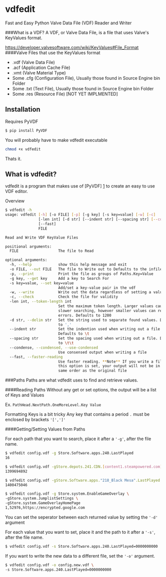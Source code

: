 vdfedit
==

Fast and Easy Python Valve Data File (VDF) Reader and Writer
<!-- 
[![Build Status](https://img.shields.io/travis/noriah/vdfedit.svg?branch=master&style=flat-square)](https://travis-ci.org/noriah/vdfedit)[![PyPI version](https://img.shields.io/pypi/v/vdfedit.svg?style=flat-square)](https://pypi.python.org/pypi/vdfedit)[![Coverage Status](https://img.shields.io/coveralls/noriah/vdfedit.svg?style=flat-square)](https://coveralls.io/r/noriah/vdfedit)[![Downloads](https://img.shields.io/pypi/dm/vdfedit.svg?style=flat-square)](https://pypi.python.org/pypi/vdfedit)-->

###What is a VDF?
A VDF, or Valve Data File, is a file that uses Valve's KeyValues format.

https://developer.valvesoftware.com/wiki/KeyValues#File_Format
####Valve Files that use the KeyValues format
* .vdf (Valve Data File)
* .acf (Application Cache File)
* .vmt (Valve Material Type)
* Some .cfg (Configuration File), Usually those found in Source Engine bin Folder
* Some .txt (Text File), Usually those found in Source Engine bin Folder
* Some .res (Resource File) [NOT YET IMPLMENTED]

Installation
--

Requires PyVDF
```bash
$ pip install PyVDF
```

You will probably have to make vdfedit executable
```Bash
chmod +x vdfedit
```
Thats it.

What is vdfedit?
--
vdfedit is a program that makes use of [PyVDF] [1] to create an easy to use VDF editor.

Overview

```bash
$ vdfedit -h
usage: vdfedit [-h] [-o FILE] [-p] [-g key] [-s key=value] [-w] [-c]
               [-len int] [-d str] [--indent str] [--spacing str] [--condense]
               [--fast]
               FILE

Read and Write VDF KeyValue Files

positional arguments:
  FILE                  The file to Read

optional arguments:
  -h, --help            show this help message and exit
  -o FILE, --out FILE   The file to Write out to Defaults to the infile
  -p, --print           Print the file as groups of Paths.Key=Value
  -g key, --get key     Add a key to Search For
  -s key=value, --set key=value
                        Add/set a key-value pair in the vdf
  -w, --write           Write out the data regardless of setting a value.
  -c, --check           Check the file for validity
  -len int, --token-length int
                        Set the maximum token length. Larger values cause
                        slower searching, however smaller values can result in
                        errors. Defaults to 1200
  -d str, --delim str   Set the string used to separate found values. Defaults
                        to ','
  --indent str          Set the indention used when writing out a file.
                        Defaults to \t
  --spacing str         Set the spacing used when writing out a file. Defaults
                        to \t\t
  --condense, --condensed, --use-condensed
                        Use consensed output when writing a file
  --fast, --faster-reading
                        Use faster reading. **Note** If you write a file while
                        this option is set, your output will not be in the
                        same order as the original file
```

###Paths
Paths are what vdfedit uses to find and retrieve values.

####Reading Paths
Without any get or set options, the output will be a list of Keys and Values

Ex. `PathHead.NextPath.OneMoreLevel.Key Value`

Formatting Keys is a bit tricky
Any key that contains a period `.` must be enclosed by brackets `'[',']'`

####Getting/Setting Values from Paths

For each path that you want to search, place it after a `'-g'`, after the file name.

```Bash
$ vdfedit config.vdf -g Store.Software.apps.240.LastPlayed
16

$ vdfedit config.vdf -gStore.depots.241.CDN.[content1.steampowered.com].Expires
1399694892

$ vdfedit config.vdf -gStore.Software.apps."218_Black Mesa".LastPlayed
1400475046

$ vdfedit config.vdf -g Store.system.EnableGameOverlay \
-gStore.system.JumplistSettings \
-gStore.system.GameOverlayHomePage
1,52976,https://encrypted.google.com
```

You can set the seperator between each returned value by setting the `'-d'` argument

For each value that you want to set, place it and the path to it after a `'-s'`, after the file name.

```Bash
$ vdfedit config.vdf -s Store.Software.apps.240.LastPlayed=0000000000
```

If you want to write the new data to a different file, set the `'-o'` argument.

```Bash
$ vdfedit config.vdf -o config.new.vdf \
-s Store.Software.apps.240.LastPlayed=0000000000
```

[1]: https://github.com/noriah/PyVDF "PyVDF"
